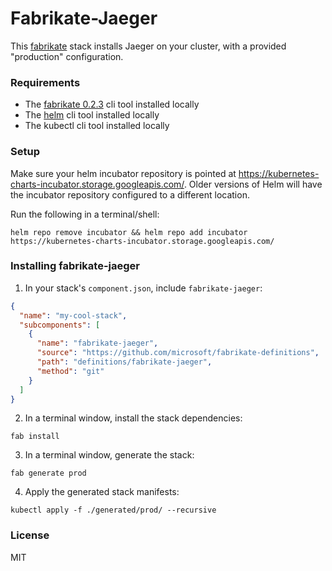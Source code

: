 # Fabrikate-Jaeger

This [fabrikate](http://github.com/microsoft/fabrikate) stack installs Jaeger on your cluster, with a provided "production" configuration.

### Requirements

- The [fabrikate 0.2.3](http://github.com/microsoft/fabrikate/releases) cli tool installed locally
- The [helm](https://github.com/helm/helm/releases) cli tool installed locally
- The kubectl cli tool installed locally

### Setup

Make sure your helm incubator repository is pointed at https://kubernetes-charts-incubator.storage.googleapis.com/. Older versions of Helm will have the incubator repository configured to a different location.

Run the following in a terminal/shell:

```
helm repo remove incubator && helm repo add incubator https://kubernetes-charts-incubator.storage.googleapis.com/
```

### Installing fabrikate-jaeger

1. In your stack's `component.json`, include `fabrikate-jaeger`:

```json
{
  "name": "my-cool-stack",
  "subcomponents": [
    {
      "name": "fabrikate-jaeger",
      "source": "https://github.com/microsoft/fabrikate-definitions",
      "path": "definitions/fabrikate-jaeger",
      "method": "git"
    }
  ]
}
```

2. In a terminal window, install the stack dependencies:

```
fab install
```

3. In a terminal window, generate the stack:

```
fab generate prod
```

4. Apply the generated stack manifests:

```
kubectl apply -f ./generated/prod/ --recursive
```

### License

MIT
